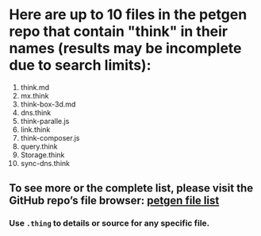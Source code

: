 # Here are up to 10 files in the petgen repo that contain "think" in their names (results may be incomplete due to search limits):

1. think.md  
2. mx.think  
3. think-box-3d.md  
4. dns.think  
5. think-paralle.js  
6. link.think  
7. think-composer.js  
8. query.think  
9. Storage.think  
10. sync-dns.think  

## To see more or the complete list, please visit the GitHub repo’s file browser: [petgen file list](https://github.com/quangdangtranvn/petgen)

### Use `.thing` to details or source for any specific file.